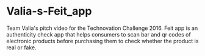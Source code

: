 # Valia-s-Feit_app
Team Valia's pitch video for the Technovation Challenge 2016. Feit app is an authenticity check app that helps consumers to scan bar and qr codes of electronic products before purchasing them to check whether the product is real or fake.
